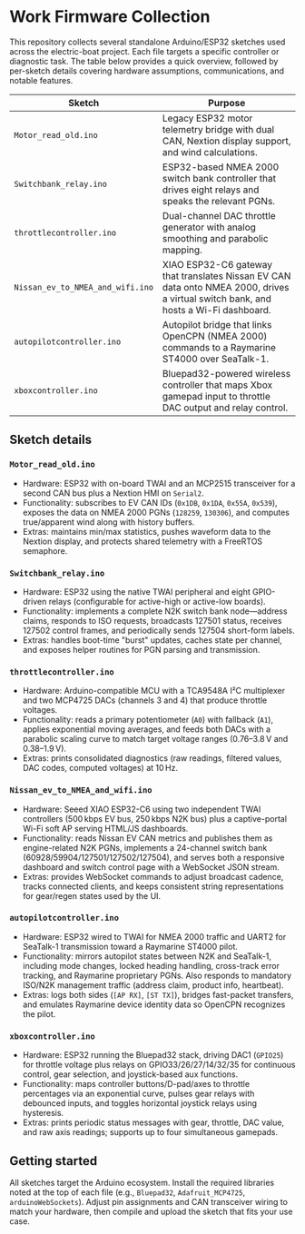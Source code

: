 # Work Firmware Collection

This repository collects several standalone Arduino/ESP32 sketches used across the electric-boat project. Each file targets a specific controller or diagnostic task. The table below provides a quick overview, followed by per-sketch details covering hardware assumptions, communications, and notable features.

| Sketch | Purpose |
| --- | --- |
| `Motor_read_old.ino` | Legacy ESP32 motor telemetry bridge with dual CAN, Nextion display support, and wind calculations. |
| `Switchbank_relay.ino` | ESP32-based NMEA 2000 switch bank controller that drives eight relays and speaks the relevant PGNs. |
| `throttlecontroller.ino` | Dual-channel DAC throttle generator with analog smoothing and parabolic mapping. |
| `Nissan_ev_to_NMEA_and_wifi.ino` | XIAO ESP32-C6 gateway that translates Nissan EV CAN data onto NMEA 2000, drives a virtual switch bank, and hosts a Wi-Fi dashboard. |
| `autopilotcontroller.ino` | Autopilot bridge that links OpenCPN (NMEA 2000) commands to a Raymarine ST4000 over SeaTalk-1. |
| `xboxcontroller.ino` | Bluepad32-powered wireless controller that maps Xbox gamepad input to throttle DAC output and relay control. |

## Sketch details

### `Motor_read_old.ino`
* Hardware: ESP32 with on-board TWAI and an MCP2515 transceiver for a second CAN bus plus a Nextion HMI on `Serial2`.
* Functionality: subscribes to EV CAN IDs (`0x1DB`, `0x1DA`, `0x55A`, `0x539`), exposes the data on NMEA 2000 PGNs (`128259`, `130306`), and computes true/apparent wind along with history buffers.
* Extras: maintains min/max statistics, pushes waveform data to the Nextion display, and protects shared telemetry with a FreeRTOS semaphore.

### `Switchbank_relay.ino`
* Hardware: ESP32 using the native TWAI peripheral and eight GPIO-driven relays (configurable for active-high or active-low boards).
* Functionality: implements a complete N2K switch bank node—address claims, responds to ISO requests, broadcasts 127501 status, receives 127502 control frames, and periodically sends 127504 short-form labels.
* Extras: handles boot-time "burst" updates, caches state per channel, and exposes helper routines for PGN parsing and transmission.

### `throttlecontroller.ino`
* Hardware: Arduino-compatible MCU with a TCA9548A I²C multiplexer and two MCP4725 DACs (channels 3 and 4) that produce throttle voltages.
* Functionality: reads a primary potentiometer (`A0`) with fallback (`A1`), applies exponential moving averages, and feeds both DACs with a parabolic scaling curve to match target voltage ranges (0.76–3.8 V and 0.38–1.9 V).
* Extras: prints consolidated diagnostics (raw readings, filtered values, DAC codes, computed voltages) at 10 Hz.

### `Nissan_ev_to_NMEA_and_wifi.ino`
* Hardware: Seeed XIAO ESP32-C6 using two independent TWAI controllers (500 kbps EV bus, 250 kbps N2K bus) plus a captive-portal Wi-Fi soft AP serving HTML/JS dashboards.
* Functionality: reads Nissan EV CAN metrics and publishes them as engine-related N2K PGNs, implements a 24-channel switch bank (60928/59904/127501/127502/127504), and serves both a responsive dashboard and switch control page with a WebSocket JSON stream.
* Extras: provides WebSocket commands to adjust broadcast cadence, tracks connected clients, and keeps consistent string representations for gear/regen states used by the UI.

### `autopilotcontroller.ino`
* Hardware: ESP32 wired to TWAI for NMEA 2000 traffic and UART2 for SeaTalk-1 transmission toward a Raymarine ST4000 pilot.
* Functionality: mirrors autopilot states between N2K and SeaTalk-1, including mode changes, locked heading handling, cross-track error tracking, and Raymarine proprietary PGNs. Also responds to mandatory ISO/N2K management traffic (address claim, product info, heartbeat).
* Extras: logs both sides (`[AP RX]`, `[ST TX]`), bridges fast-packet transfers, and emulates Raymarine device identity data so OpenCPN recognizes the pilot.

### `xboxcontroller.ino`
* Hardware: ESP32 running the Bluepad32 stack, driving DAC1 (`GPIO25`) for throttle voltage plus relays on GPIO33/26/27/14/32/35 for continuous control, gear selection, and joystick-based aux functions.
* Functionality: maps controller buttons/D-pad/axes to throttle percentages via an exponential curve, pulses gear relays with debounced inputs, and toggles horizontal joystick relays using hysteresis.
* Extras: prints periodic status messages with gear, throttle, DAC value, and raw axis readings; supports up to four simultaneous gamepads.

## Getting started

All sketches target the Arduino ecosystem. Install the required libraries noted at the top of each file (e.g., `Bluepad32`, `Adafruit_MCP4725`, `arduinoWebSockets`). Adjust pin assignments and CAN transceiver wiring to match your hardware, then compile and upload the sketch that fits your use case.

